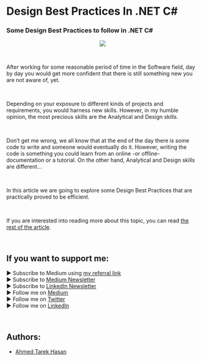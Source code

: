 <link rel="canonical" href="https://levelup.gitconnected.com/design-best-practices-in-net-c-8e37b7c3500a?sk=555c245874bbd3333feaabf54445cddc" />

# Design Best Practices In .NET C#
### Some Design Best Practices to follow in .NET C#

<p align="center">
  <img src="https://miro.medium.com/max/1400/1*SS8Bq9f9iyVYIyjGQwyEgA.jpeg">
</p>

<br/>

<p>
After working for some reasonable period of time in the Software field, day by day you would get more confident that there is still something new you are not aware of, yet.
</p>

<br/>

<p>
Depending on your exposure to different kinds of projects and requirements, you would harness new skills. However, in my humble opinion, the most precious skills are the Analytical and Design skills.
</p>

<br/>

<p>
Don’t get me wrong, we all know that at the end of the day there is some code to write and someone would eventually do it. However, writing the code is something you could learn from an online -or offline- documentation or a tutorial. On the other hand, Analytical and Design skills are different…
</p>

<br/>

<p>
In this article we are going to explore some Design Best Practices that are practically proved to be efficient.
</p>

<br/>

If you are interested into reading more about this topic, you can read [the rest of the article][Article]. 

<br/>

## If you want to support me:
▶ Subscribe to Medium using [my referral link][Membership]<br/>
▶ Subscribe to [Medium Newsletter][Subscribe]<br/>
▶ Subscribe to [LinkedIn Newsletter][Newsletter]<br/>
▶ Follow me on [Medium][Blog]<br/>
▶ Follow me on [Twitter][Twitter]<br/>
▶ Follow me on [LinkedIn][LinkedIn]

<br/>

## Authors:
* [Ahmed Tarek Hasan]


[Ahmed Tarek Hasan]: https://medium.com/@eng_ahmed.tarek
[Blog]: https://medium.com/@eng_ahmed.tarek
[Membership]: https://medium.com/@eng_ahmed.tarek/membership
[Subscribe]: https://medium.com/subscribe/@eng_ahmed.tarek
[Twitter]: https://twitter.com/AhmedTarekHasa1
[LinkedIn]: https://www.linkedin.com/in/atarekhasan/
[Friend Links]: https://www.linkedin.com/feed/update/urn:li:activity:6866082670108143616/
[Newsletter]: https://www.linkedin.com/newsletters/development-simply-put-6866647119655247872/
[Article]: https://levelup.gitconnected.com/design-best-practices-in-net-c-8e37b7c3500a?sk=555c245874bbd3333feaabf54445cddc
